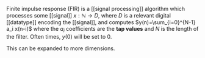 Finite impulse response (FIR) is a [[signal processing]] algorithm which processes some [[signal]] $x: \mathbb{N} \rightarrow D$, where $D$ is a relevant digital [[datatype]] encoding the [[signal]], and computes $y(n)=\sum_{i=0}^{N-1} a_i x(n-i)$ where the $a_i$ coefficients are the **tap values** and $N$ is the length of the filter. Often times, $y(0)$ will be set to 0.

This can be expanded to more dimensions.